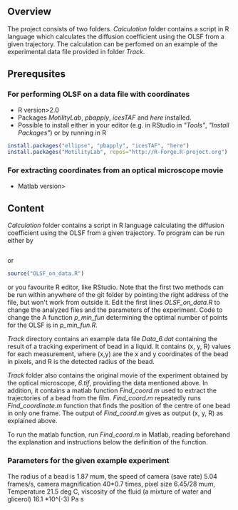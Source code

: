 ## Overview
The project consists of two folders. *Calculation* folder contains a script in R language which calculates the diffusion coefficient using the OLSF from a given trajectory.
The calculation can be perfomed on an example of the experimental data file provided in folder *Track*. 

## Prerequsites
### For performing OLSF on a data file with coordinates
* R version>2.0
* Packages *MotilityLab*, *pbapply*, *icesTAF* and *here* installed.
* Possible to install either in your editor (e.g. in RStudio in *"Tools"*, *"Install Packages"*) or by running in R
```R
install.packages("ellipse", "pbapply", "icesTAF", "here")
install.packages("MotilityLab", repos="http://R-Forge.R-project.org")
```

### For extracting coordinates from an optical microscope movie
* Matlab version>

## Content

*Calculation* folder contains a script in R language calculating the diffusion coefficient using the OLSF from a given trajectory.
To program can be run either by
```Rscript OLSF_on_data.R
```
or
```R
source("OLSF_on_data.R")
```
or you favourite R editor, like RStudio. Note that the first two methods can be run within anywhere of the git folder by pointing the right address of the file, but won't work from outside it. Edit the first lines *OLSF_on_data.R* to change the analyzed files and the parameters of the experiment. Code to change the 
A function *p_min_fun* determining the optimal number of points for the OLSF is in *p_min_fun.R*.

*Track* directory contains an example data file *Data_6.dat* containing the result of a tracking experiment of bead in a liquid. It contains (x, y, R) values for each measurement, where (x,y) are the x and y coordinates of the bead in pixels, and R is the detected radius of the bead. 

*Track* folder also contains the original movie of the experiment obtained by the optical microscope, *6.tif*, providing the data mentioned above. In addition, it contains a matlab function *Find_coord.m* used to extract the trajectories of a bead from the film. *Find_coord.m* repeatedly runs *Find_coordinate.m* function that finds the position of the centre of one bead in only one frame. The output of *Find_coord.m* gives as output (x, y, R) as explained above.

To run the matlab function, run *Find_coord.m* in Matlab, reading beforehand the explanation and instructions below the definition of the function.



### Parameters for the given example experiment
The radius of a bead is 1.87 mum, the speed of camera (save rate) 5.04 frames/s, camera magnification 40*0.7 times, pixel size 6.45/28 mum, Temperature 21.5 deg C, viscosity of the fluid (a mixture of water and glicerol) 16.1 *10^(-3) Pa s
